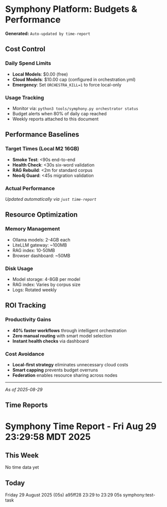 # Symphony Platform: Budgets & Performance

**Generated:** `Auto-updated by time-report`

## Cost Control

### Daily Spend Limits

- **Local Models**: $0.00 (free)
- **Cloud Models**: $10.00 cap (configured in orchestration.yml)
- **Emergency**: Set `ORCHESTRA_KILL=1` to force local-only

### Usage Tracking

- Monitor via: `python3 tools/symphony.py orchestrator status`
- Budget alerts when 80% of daily cap reached
- Weekly reports attached to this document

## Performance Baselines

### Target Times (Local M2 16GB)

- **Smoke Test**: <90s end-to-end
- **Health Check**: <30s six-word validation
- **RAG Rebuild**: <2m for standard corpus
- **Neo4j Guard**: <45s migration validation

### Actual Performance

_Updated automatically via `just time-report`_

## Resource Optimization

### Memory Management

- Ollama models: 2-4GB each
- LiteLLM gateway: ~100MB
- RAG index: 10-50MB
- Browser dashboard: ~50MB

### Disk Usage

- Model storage: 4-8GB per model
- RAG index: Varies by corpus size
- Logs: Rotated weekly

## ROI Tracking

### Productivity Gains

- **40% faster workflows** through intelligent orchestration
- **Zero manual routing** with smart model selection
- **Instant health checks** via dashboard

### Cost Avoidance

- **Local-first strategy** eliminates unnecessary cloud costs
- **Smart capping** prevents budget overruns
- **Federation** enables resource sharing across nodes

---

_As of 2025-08-29_

## Time Reports

# Symphony Time Report - Fri Aug 29 23:29:58 MDT 2025

## This Week

No time data yet

## Today

Friday 29 August 2025 (05s)
a95ff28 23:29 to 23:29 05s symphony:test-task
